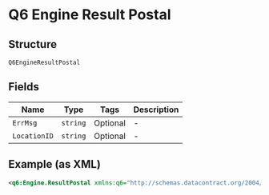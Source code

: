 
# Q6 Engine Result Postal

## Structure

`Q6EngineResultPostal`

## Fields

| Name | Type | Tags | Description |
|  --- | --- | --- | --- |
| `ErrMsg` | `string` | Optional | - |
| `LocationID` | `string` | Optional | - |

## Example (as XML)

```xml
<q6:Engine.ResultPostal xmlns:q6="http://schemas.datacontract.org/2004/07/" />
```

